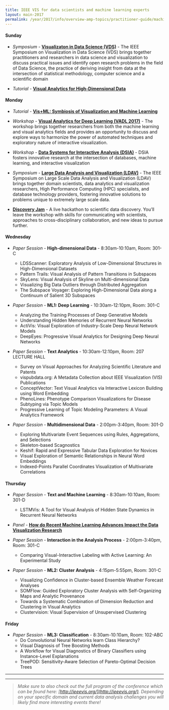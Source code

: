 ```yaml
---
title: IEEE VIS for data scientists and machine learning experts
layout: main-2017
permalink: /year/2017/info/overview-amp-topics/practitioner-guide/machine-learning
---
```



#### Sunday
* *Symposium* - **[Visualizaton in Data Science (VDS)](http://www.visualdatascience.org/2017/index.html)** -
The IEEE Symposium on Visualization in Data Science (VDS) brings together practitioners and researchers in data science and visualization to discuss practical issues and identify open research problems in the field of Data Science, the practice of deriving insight from data at the intersection of statistical methodology, computer science and a scientific domain

* *Tutorial* - **[Visual Analytics for High-Dimensional Data](http://ieeevis.org/year/2017/info/tutorials#VA_High-Dim)**



#### Monday

* *Tutorial* - **[Vis+ML: Symbiosis of Visualization and Machine Learning](http://ieeevis.org/year/2017/info/tutorials#Vis+ML)**

* *Workshop* - **[Visual Analytics for Deep Learning (VADL 2017)](https://vadl2017.github.io/)** -
The workshop brings together researchers from both the machine learning and visual analytics fields and provides an opportunity to discuss and explore ways to harmonize the power of automated techniques and exploratory nature of interactive visualization.

* *Workshop* - **[Data Systems for Interactive Analysis (DSIA)](http://www.interactive-analysis.org/)** -
DSIA fosters innovative research at the intersection of databases, machine learning, and interactive visualization

* *Symposium* - **[Large Data Analysis and Visualization (LDAV)](http://ldav.org/)** -
The IEEE Symposium on Large Scale Data Analysis and Visualization (LDAV) brings together domain scientists, data analytics and visualization researchers, High Performance Computing (HPC) specialists, and database technology providers, fostering innovative solutions to problems unique to extremely large scale data.

* **[Discovery Jam](http://discoveryjam.com/)** -
A live hackathon to scientific data discovery. You’ll leave the workshop with skills for communicating with scientists, approaches to cross-disciplinary collaboration, and new ideas to pursue further.

#### Wednesday 

* *Paper Session* - **High-dimensional Data**	- 8:30am-10:10am, Room: 301-C
  * LDSScanner: Exploratory Analysis of Low-Dimensional Structures in High-Dimensional Datasets
  * Pattern Trails: Visual Analysis of Pattern Transitions in Subspaces
  * SkyLens: Visual Analysis of Skyline on Multi-dimensional Data
  * Visualizing Big Data Outliers through Distributed Aggregation
  * The Subspace Voyager: Exploring High-Dimensional Data along a Continuum of Salient 3D Subspaces

* *Paper Session* - **ML1: Deep Learning** - 10:30am-12:10pm, Room: 301-C
  * Analyzing the Training Processes of Deep Generative Models
  * Understanding Hidden Memories of Recurrent Neural Networks
  * ActiVis: Visual Exploration of Industry-Scale Deep Neural Network Models
  * DeepEyes: Progressive Visual Analytics for Designing Deep Neural Networks

* *Paper Session* - **Text Analytics** - 10:30am-12:10pm, Room: 207 LECTURE HALL
  * Survey on Visual Approaches for Analyzing Scientific Literature and Patents
  * vispubdata.org: A Metadata Collection about IEEE Visualization (VIS) Publications
  * ConceptVector: Text Visual Analytics via  Interactive Lexicon Building using Word Embedding
  * PhenoLines: Phenotype Comparison Visualizations for Disease Subtyping via Topic Models
  * Progressive Learning of Topic Modeling Parameters: A Visual Analytics Framework

* *Paper Session* - **Multidimensional Data** - 2:00pm-3:40pm, Room: 301-D
  * Exploring Multivariate Event Sequences using Rules, Aggregations, and Selections
  * Skeleton-based Scagnostics
  * Keshif: Rapid and Expressive Tabular Data Exploration for Novices
  * Visual Exploration of Semantic Relationships in Neural Word Embeddings
  * Indexed-Points Parallel Coordinates Visualization of Multivariate Correlations
 
 
 
#### Thursday

* *Paper Session* - **Text and Machine Learning** - 8:30am-10:10am, Room: 301-D
  * LSTMVis: A Tool for Visual Analysis of Hidden State Dynamics in Recurrent Neural Networks

* *Panel* - **[How do Recent Machine Learning Advances Impact the Data Visualization Research](/year/2017/info/panels#ml-agenda)**

* *Paper Session* - **Interaction in the Analysis Process** - 2:00pm-3:40pm, Room: 301-C
  * Comparing Visual-Interactive Labeling with Active Learning: An Experimental Study

* *Paper Session* - **ML2: Cluster Analysis** - 4:15pm-5:55pm, Room: 301-C
  * Visualizing Confidence in Cluster-based Ensemble Weather Forecast Analyses
  * SOMFlow: Guided Exploratory Cluster Analysis with Self-Organizing Maps and Analytic Provenance
  * Towards a Systematic Combination of Dimension Reduction and Clustering in Visual Analytics
  * Clustervision: Visual Supervision of Unsupervised Clustering

 
#### Friday
* *Paper Session* - **ML3: Classification** - 8:30am-10:10am, Room: 102-ABC
  * Do Convolutional Neural Networks learn Class Hierarchy?
  * Visual Diagnosis of Tree Boosting Methods
  * A Workflow for Visual Diagnostics of Binary Classifiers using Instance-Level Explanations
  * TreePOD: Sensitivity-Aware Selection of Pareto-Optimal Decision Trees


-----
*** 

> _Make sure to also check out the full program of the conference which can be found here: [http://ieeevis.org/](http://ieeevis.org/). 
Depending on your specific domain and current data analysis challenges you will likely find more interesting events there!_
